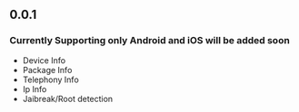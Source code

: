 ## 0.0.1

### Currently Supporting only Android and iOS will be added soon

* Device Info
* Package Info
* Telephony Info
* Ip Info
* Jaibreak/Root detection
